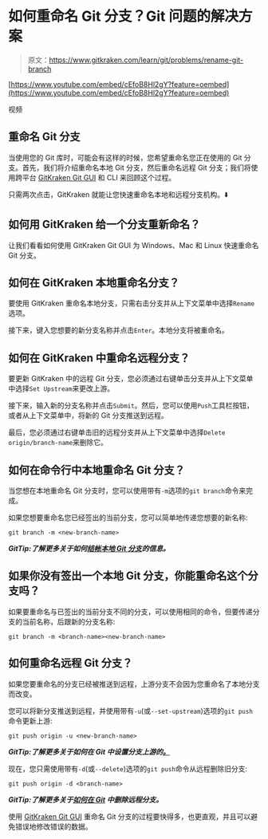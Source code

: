 # 如何重命名 Git 分支？Git 问题的解决方案

> 原文：<https://www.gitkraken.com/learn/git/problems/rename-git-branch>

[https://www.youtube.com/embed/cEfoB8Hl2gY?feature=oembed](https://www.youtube.com/embed/cEfoB8Hl2gY?feature=oembed)

视频

## **重命名 Git 分支**

当使用您的 Git 库时，可能会有这样的时候，您希望重命名您正在使用的 Git 分支。首先，我们将介绍重命名本地 Git 分支，然后重命名远程 Git 分支；我们将使用跨平台 [GitKraken Git GUI](https://www.gitkraken.com/git-client) 和 CLI 来回顾这个过程。

只需两次点击，GitKraken 就能让您快速重命名本地和远程分支机构。⬇️

## **如何用 GitKraken 给一个分支重新命名？**

让我们看看如何使用 GitKraken Git GUI 为 Windows、Mac 和 Linux 快速重命名 Git 分支。

## 如何在 GitKraken 本地重命名分支？

要使用 GitKraken 重命名本地分支，只需右击分支并从上下文菜单中选择`Rename`选项。

接下来，键入您想要的新分支名称并点击`Enter`。本地分支将被重命名。

## 如何在 GitKraken 中重命名远程分支？

要更新 GitKraken 中的远程 Git 分支，您必须通过右键单击分支并从上下文菜单中选择`Set Upstream`来更改上游。

接下来，输入新的分支名称并点击`Submit`。然后，您可以使用`Push`工具栏按钮，或者从上下文菜单中，将新的 Git 分支推送到远程。

最后，您必须通过右键单击旧的远程分支并从上下文菜单中选择`Delete origin/branch-name`来删除它。

## 如何在命令行中本地重命名 Git 分支？

当您想在本地重命名 Git 分支时，您可以使用带有`-m`选项的`git branch`命令来完成。

如果您想要重命名您已经签出的当前分支，您可以简单地传递您想要的新名称:

```
git branch -m <new-branch-name>
```

***GitTip:了解更多关于如何[结帐本地 Git 分支](https://www.gitkraken.com/learn/git/problems/switch-git-branch)的信息。***

## 如果你没有签出一个本地 Git 分支，你能重命名这个分支吗？

如果要重命名与已签出的当前分支不同的分支，可以使用相同的命令，但要传递分支的当前名称，后跟新的分支名称:

```
git branch -m <branch-name><new-branch-name>
```

## 如何重命名远程 Git 分支？

如果您要重命名的分支已经被推送到远程，上游分支不会因为您重命名了本地分支而改变。

您可以将新分支推送到远程，并使用带有`-u`(或`--set-upstream`)选项的`git push`命令更新上游:

```
git push origin -u <new-branch-name>
```

***GitTip:了解更多关于如何在 Git 中设置分支上游的[。](https://www.gitkraken.com/learn/git/problems/git-set-upstream-branch)***

现在，您只需使用带有`-d`(或`--delete`)选项的`git push`命令从远程删除旧分支:

```
git push origin -d <branch-name>
```

***GitTip:了解更多关于[如何在 Git](https://www.gitkraken.com/learn/git/problems/delete-remote-git-branch) 中删除远程分支。***

使用 [GitKraken Git GUI](https://www.gitkraken.com/git-client) 重命名 Git 分支的过程要快得多，也更直观，并且可以避免错误地修改错误的数据。
